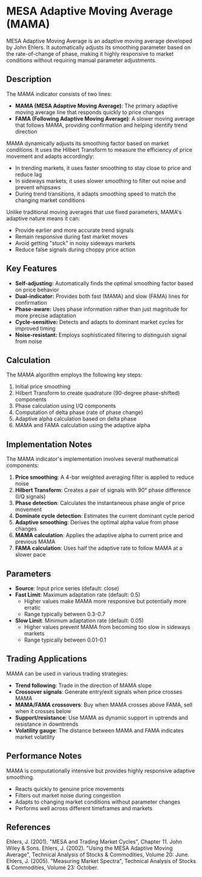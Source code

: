 # MESA Adaptive Moving Average (MAMA)

MESA Adaptive Moving Average is an adaptive moving average developed by John Ehlers. It automatically adjusts its smoothing parameter based on the rate-of-change of phase, making it highly responsive to market conditions without requiring manual parameter adjustments.

## Description

The MAMA indicator consists of two lines:

- **MAMA (MESA Adaptive Moving Average)**: The primary adaptive moving average line that responds quickly to price changes
- **FAMA (Following Adaptive Moving Average)**: A slower moving average that follows MAMA, providing confirmation and helping identify trend direction

MAMA dynamically adjusts its smoothing factor based on market conditions. It uses the Hilbert Transform to measure the efficiency of price movement and adapts accordingly:

- In trending markets, it uses faster smoothing to stay close to price and reduce lag
- In sideways markets, it uses slower smoothing to filter out noise and prevent whipsaws
- During trend transitions, it adapts smoothing speed to match the changing market conditions

Unlike traditional moving averages that use fixed parameters, MAMA's adaptive nature means it can:

- Provide earlier and more accurate trend signals
- Remain responsive during fast market moves
- Avoid getting "stuck" in noisy sideways markets
- Reduce false signals during choppy price action

## Key Features

- **Self-adjusting:** Automatically finds the optimal smoothing factor based on price behavior
- **Dual-indicator:** Provides both fast (MAMA) and slow (FAMA) lines for confirmation
- **Phase-aware:** Uses phase information rather than just magnitude for more precise adaptation
- **Cycle-sensitive:** Detects and adapts to dominant market cycles for improved timing
- **Noise-resistant:** Employs sophisticated filtering to distinguish signal from noise

## Calculation

The MAMA algorithm employs the following key steps:

1. Initial price smoothing
2. Hilbert Transform to create quadrature (90-degree phase-shifted) components
3. Phase calculation using I/Q components
4. Computation of delta phase (rate of phase change)
5. Adaptive alpha calculation based on delta phase
6. MAMA and FAMA calculation using the adaptive alpha

## Implementation Notes

The MAMA indicator's implementation involves several mathematical components:

1. **Price smoothing**: A 4-bar weighted averaging filter is applied to reduce noise
2. **Hilbert Transform**: Creates a pair of signals with 90° phase difference (I/Q signals)
3. **Phase detection**: Calculates the instantaneous phase angle of price movement
4. **Dominate cycle detection**: Estimates the current dominant cycle period
5. **Adaptive smoothing**: Derives the optimal alpha value from phase changes
6. **MAMA calculation**: Applies the adaptive alpha to current price and previous MAMA
7. **FAMA calculation**: Uses half the adaptive rate to follow MAMA at a slower pace

## Parameters

- **Source**: Input price series (default: close)
- **Fast Limit**: Maximum adaptation rate (default: 0.5)
  - Higher values make MAMA more responsive but potentially more erratic
  - Range typically between 0.3-0.7
- **Slow Limit**: Minimum adaptation rate (default: 0.05)
  - Higher values prevent MAMA from becoming too slow in sideways markets
  - Range typically between 0.01-0.1

## Trading Applications

MAMA can be used in various trading strategies:

- **Trend following**: Trade in the direction of MAMA slope
- **Crossover signals**: Generate entry/exit signals when price crosses MAMA
- **MAMA/FAMA crossovers**: Buy when MAMA crosses above FAMA, sell when it crosses below
- **Support/resistance**: Use MAMA as dynamic support in uptrends and resistance in downtrends
- **Volatility gauge**: The distance between MAMA and FAMA indicates market volatility

## Performance Notes

MAMA is computationally intensive but provides highly responsive adaptive smoothing.

- Reacts quickly to genuine price movements
- Filters out market noise during congestion
- Adapts to changing market conditions without parameter changes
- Performs well across different timeframes and markets

## References

Ehlers, J. (2001). "MESA and Trading Market Cycles", Chapter 11. John Wiley & Sons.
Ehlers, J. (2002). "Using the MESA Adaptive Moving Average", Technical Analysis of Stocks & Commodities, Volume 20: June.
Ehlers, J. (2005). "Measuring Market Spectra", Technical Analysis of Stocks & Commodities, Volume 23: October.
